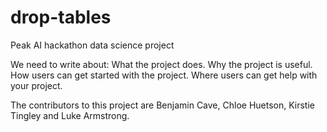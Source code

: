 # drop-tables
Peak AI hackathon data science project

We need to write about:
What the project does.
Why the project is useful.
How users can get started with the project.
Where users can get help with your project.

The contributors to this project are Benjamin Cave, Chloe Huetson, Kirstie Tingley and Luke Armstrong.
